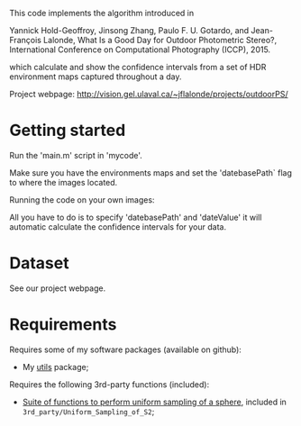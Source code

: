 This code implements the algorithm introduced in 

Yannick Hold-Geoffroy, Jinsong Zhang, Paulo F. U. Gotardo, and Jean-François Lalonde, What Is a Good Day for Outdoor Photometric Stereo?, International Conference on Computational Photography (ICCP), 2015. 

which calculate and show the confidence intervals from a set of HDR environment maps captured throughout a day. 

Project webpage: http://vision.gel.ulaval.ca/~jflalonde/projects/outdoorPS/ 

Getting started
===============

Run the 'main.m' script in 'mycode'.

Make sure you have the environments maps and set the 'datebasePath` flag to where the images located.

Running the code on your own images:

All you have to do is to specify 'datebasePath' and 'dateValue' it will automatic calculate the confidence intervals for your data. 

Dataset
===========

See our project webpage.

Requirements
============

Requires some of my software packages (available on github):

* My [utils](http://www.github.com/jflalonde/utils) package;

Requires the following 3rd-party functions (included):

* [Suite of functions to perform uniform sampling of a sphere](http://www.mathworks.com/matlabcentral/fileexchange/37004-suite-of-functions-to-perform-uniform-sampling-of-a-sphere), included in `3rd_party/Uniform_Sampling_of_S2`;


